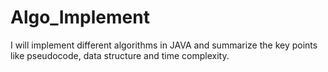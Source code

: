 # Algo_Implement
I will implement different algorithms in JAVA and summarize the key points like pseudocode, data structure and time complexity. 
